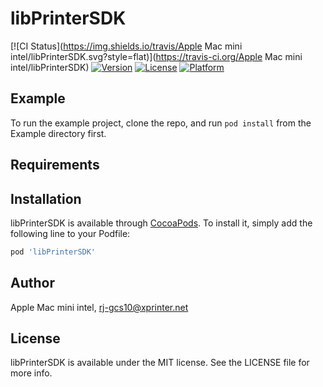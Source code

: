 # libPrinterSDK

[![CI Status](https://img.shields.io/travis/Apple Mac mini intel/libPrinterSDK.svg?style=flat)](https://travis-ci.org/Apple Mac mini intel/libPrinterSDK)
[![Version](https://img.shields.io/cocoapods/v/libPrinterSDK.svg?style=flat)](https://cocoapods.org/pods/libPrinterSDK)
[![License](https://img.shields.io/cocoapods/l/libPrinterSDK.svg?style=flat)](https://cocoapods.org/pods/libPrinterSDK)
[![Platform](https://img.shields.io/cocoapods/p/libPrinterSDK.svg?style=flat)](https://cocoapods.org/pods/libPrinterSDK)

## Example

To run the example project, clone the repo, and run `pod install` from the Example directory first.

## Requirements

## Installation

libPrinterSDK is available through [CocoaPods](https://cocoapods.org). To install
it, simply add the following line to your Podfile:

```ruby
pod 'libPrinterSDK'
```

## Author

Apple Mac mini intel, rj-gcs10@xprinter.net

## License

libPrinterSDK is available under the MIT license. See the LICENSE file for more info.
